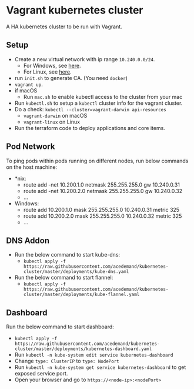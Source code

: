 # Vagrant kubernetes cluster

A HA kubernetes cluster to be run with Vagrant.

## Setup
  * Create a new virtual network with ip range `10.240.0.0/24`.
    * For Windows, see [here](https://superuser.com/questions/339465/creating-a-virtual-nic-on-windows-7).
    * For Linux, see [here](https://www.linux.com/learn/intro-to-linux/2017/5/creating-virtual-machines-kvm-part-2-networking).
  * run `init.sh` to generate CA. (You need `docker`)
  * `vagrant up`.
  * if macOS
    * Run `mac.sh` to enable kubectl access to the cluster from your mac
  * Run `kubectl.sh` to setup a `kubectl` cluster info for the vagrant cluster.
  * Do a check: `kubectl --cluster=vagrant-darwin api-resources`
    * `vagrant-darwin` on macOS
    * `vagrant-linux` on Linux
  * Run the terraform code to deploy applications and core items. 

## Pod Network
To ping pods within pods running on different nodes, run below commands on the host machine:
  * *nix:
    - route add -net 10.200.1.0 netmask 255.255.255.0 gw 10.240.0.31
    - route add -net 10.200.2.0 netmask 255.255.255.0 gw 10.240.0.32
    - ...
  * Windows:
    - route add 10.200.1.0 mask 255.255.255.0 10.240.0.31 metric 325
    - route add 10.200.2.0 mask 255.255.255.0 10.240.0.32 metric 325
    - ...

## DNS Addon
  * Run the below command to start kube-dns:
    - `kubectl apply -f https://raw.githubusercontent.com/acedemand/kubernetes-cluster/master/deployments/kube-dns.yaml`
  * Run the below command to start flannel:
    - `kubectl apply -f https://raw.githubusercontent.com/acedemand/kubernetes-cluster/master/deployments/kube-flannel.yaml`

## Dashboard
Run the below command to start dashboard:
  * `kubectl apply -f https://raw.githubusercontent.com/acedemand/kubernetes-cluster/master/deployments/kubernetes-dashboard.yaml`
  * Run `kubectl -n kube-system edit service kubernetes-dashboard`
  * Change `type: ClusterIP` to `type: NodePort`
  * Run `kubectl -n kube-system get service kubernetes-dashboard` to get exposed service port.
  * Open your browser and go to `https://<node-ip>:<nodePort>`
